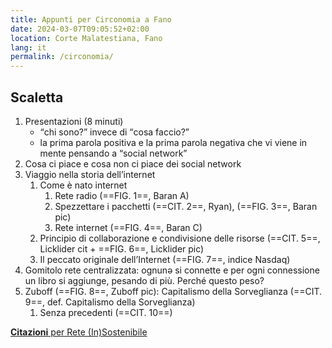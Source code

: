 ```yaml
---
title: Appunti per Circonomia a Fano
date: 2024-03-07T09:05:52+02:00
location: Corte Malatestiana, Fano
lang: it
permalink: /circonomia/
---
```

## Scaletta

1. Presentazioni (8 minuti)
	- <q>chi sono?</q> invece di <q>cosa faccio?</q>
	- la prima parola positiva e la prima parola negativa che vi viene in mente pensando a “social network”
2. Cosa ci piace e cosa non ci piace dei social network
3. Viaggio nella storia dell’internet
	1. Come è nato internet
		1. Rete radio (==FIG. 1==, Baran A)
		2. Spezzettare i pacchetti (==CIT. 2==, Ryan), (==FIG. 3==, Baran pic)
		3. Rete internet (==FIG. 4==, Baran C)
	2. Principio di collaborazione e condivisione delle risorse (==CIT. 5==, Licklider cit + ==FIG. 6==, Licklider pic)
	3. Il peccato originale dell’Internet (==FIG. 7==, indice Nasdaq)
4. Gomitolo rete centralizzata: ognunə si connette e per ogni connessione un libro si aggiunge, pesando di più. Perché questo peso?
5. Zuboff (==FIG. 8==, Zuboff pic): Capitalismo della Sorveglianza (==CIT. 9==, def. Capitalismo della Sorveglianza)
	1. Senza precedenti (==CIT. 10==)

[**Citazioni** per Rete (In)Sostenibile](https://cloud.tommi.space/s/eKRWc2bMzmcoEb6)
